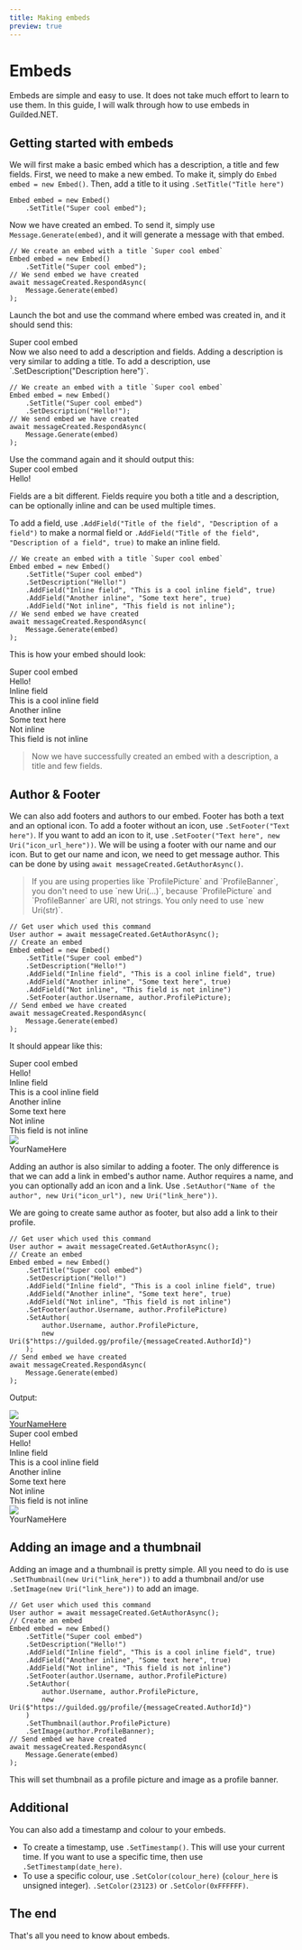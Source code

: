 ```yaml
---
title: Making embeds
preview: true
---
```


# Embeds

Embeds are simple and easy to use. It does not take much effort to learn to use them. In this guide, I will walk through how to use embeds in Guilded.NET.

## Getting started with embeds

We will first make a basic embed which has a description, a title and few fields.
First, we need to make a new embed. To make it, simply do `Embed embed = new Embed()`. Then, add a title to it using `.SetTitle("Title here")`
<pre><code class="language-cs">Embed embed = new Embed()
    .SetTitle("Super cool embed");</code></pre>
Now we have created an embed. To send it, simply use `Message.Generate(embed)`, and it will generate a message with that embed.

<pre><code class="language-cs">// We create an embed with a title `Super cool embed`
Embed embed = new Embed()
    .SetTitle("Super cool embed");
// We send embed we have created
await messageCreated.RespondAsync(
    Message.Generate(embed)
);</code></pre>

Launch the bot and use the command where embed was created in, and it should send this:
<div class="gembed">
    <div class="gembed-inner">
        <div class="gembed-wrapper">
            <div class="gembed-body">
                <div class="gembed-title"><a>Super cool embed</a></div>
            </div>
        </div>
    </div>
</div>
Now we also need to add a description and fields. Adding a description is very similar to adding a title. To add a description, use `.SetDescription("Description here")`.
<pre><code class="language-cs">// We create an embed with a title `Super cool embed`
Embed embed = new Embed()
    .SetTitle("Super cool embed")
    .SetDescription("Hello!");
// We send embed we have created
await messageCreated.RespondAsync(
    Message.Generate(embed)
);</code></pre>
Use the command again and it should output this:

<div class="gembed">
    <div class="gembed-inner">
        <div class="gembed-wrapper">
            <div class="gembed-body">
                <div class="gembed-title"><a>Super cool embed</a></div>
                <div class="gembed-description"><a>Hello!</a></div>
            </div>
        </div>
    </div>
</div>

Fields are a bit different. Fields require you both a title and a description, can be optionally inline and can be used multiple times.

To add a field, use `.AddField("Title of the field", "Description of a field")` to make a normal field or `.AddField("Title of the field", "Description of a field", true)` to make an inline field.

<pre><code class="language-cs">// We create an embed with a title `Super cool embed`
Embed embed = new Embed()
    .SetTitle("Super cool embed")
    .SetDescription("Hello!")
    .AddField("Inline field", "This is a cool inline field", true)
    .AddField("Another inline", "Some text here", true)
    .AddField("Not inline", "This field is not inline");
// We send embed we have created
await messageCreated.RespondAsync(
    Message.Generate(embed)
);</code></pre>

This is how your embed should look:

<div class="gembed">
    <div class="gembed-inner">
        <div class="gembed-wrapper">
            <div class="gembed-body">
                <div class="gembed-title"><a>Super cool embed</a></div>
                <div class="gembed-description"><a>Hello!</a></div>
                <div class="gembed-fields">
                    <div class="gembed-field gembed-field-inline">
                        <div class="gembed-field-title">
                            <a>Inline field</a>
                        </div>
                        <div class="gembed-field-body">
                            <a>This is a cool inline field</a>
                        </div>
                    </div>
                    <div class="gembed-field gembed-field-inline">
                        <div class="gembed-field-title">
                            <a>Another inline</a>
                        </div>
                        <div class="gembed-field-body">
                            <a>Some text here</a>
                        </div>
                    </div>
                    <div class="gembed-field">
                        <div class="gembed-field-title">
                            <a>Not inline</a>
                        </div>
                        <div class="gembed-field-body">
                            <a>This field is not inline</a>
                        </div>
                    </div>
                </div>
            </div>
        </div>
    </div>
</div>

<blockquote class="success">
    <p>Now we have successfully created an embed with a description, a title and few fields.</p>
</blockquote>

## Author & Footer

We can also add footers and authors to our embed. Footer has both a text and an optional icon. To add a footer without an icon, use `.SetFooter("Text here")`. If you want to add an icon to it, use `.SetFooter("Text here", new Uri("icon_url_here"))`. We will be using a footer with our name and our icon. But to get our name and icon, we need to get message author. This can be done by using `await messageCreated.GetAuthorAsync()`.

<blockquote class="warning">
    <p> If you are using properties like `ProfilePicture` and `ProfileBanner`, you don't need to use `new Uri(...)`, because `ProfilePicture` and `ProfileBanner` are URI, not strings. You only need to use `new Uri(str)`.</p>
</blockquote>

<pre><code class="language-cs">// Get user which used this command
User author = await messageCreated.GetAuthorAsync();
// Create an embed
Embed embed = new Embed()
    .SetTitle("Super cool embed")
    .SetDescription("Hello!")
    .AddField("Inline field", "This is a cool inline field", true)
    .AddField("Another inline", "Some text here", true)
    .AddField("Not inline", "This field is not inline")
    .SetFooter(author.Username, author.ProfilePicture);
// Send embed we have created
await messageCreated.RespondAsync(
    Message.Generate(embed)
);</code></pre>
It should appear like this:

<div class="gembed">
    <div class="gembed-inner">
        <div class="gembed-wrapper">
            <div class="gembed-body">
                <div class="gembed-title"><a>Super cool embed</a></div>
                <div class="gembed-description"><a>Hello!</a></div>
                <div class="gembed-fields">
                    <div class="gembed-field gembed-field-inline">
                        <div class="gembed-field-title">
                            <a>Inline field</a>
                        </div>
                        <div class="gembed-field-body">
                            <a>This is a cool inline field</a>
                        </div>
                    </div>
                    <div class="gembed-field gembed-field-inline">
                        <div class="gembed-field-title">
                            <a>Another inline</a>
                        </div>
                        <div class="gembed-field-body">
                            <a>Some text here</a>
                        </div>
                    </div>
                    <div class="gembed-field">
                        <div class="gembed-field-title">
                            <a>Not inline</a>
                        </div>
                        <div class="gembed-field-body">
                            <a>This field is not inline</a>
                        </div>
                    </div>
                </div>
            </div>
        </div>
        <div class="gembed-footer">
            <div class="gembed-footer-icon">
                <img class="gembed-img" src="https://img.guildedcdn.com/asset/DefaultUserAvatars/profile_5.png"/>
            </div>
            <div class="gembed-footer-text">
                <a>YourNameHere</a>
            </div>
        </div>
    </div>
</div>

Adding an author is also similar to adding a footer. The only difference is that we can add a link in embed's author name. Author requires a name, and you can optionally add an icon and a link. Use `.SetAuthor("Name of the author", new Uri("icon_url"), new Uri("link_here"))`.

We are going to create same author as footer, but also add a link to their profile.

<pre><code class="language-cs">// Get user which used this command
User author = await messageCreated.GetAuthorAsync();
// Create an embed
Embed embed = new Embed()
    .SetTitle("Super cool embed")
    .SetDescription("Hello!")
    .AddField("Inline field", "This is a cool inline field", true)
    .AddField("Another inline", "Some text here", true)
    .AddField("Not inline", "This field is not inline")
    .SetFooter(author.Username, author.ProfilePicture)
    .SetAuthor(
        author.Username, author.ProfilePicture,
        new Uri($"https://guilded.gg/profile/{messageCreated.AuthorId}")
    );
// Send embed we have created
await messageCreated.RespondAsync(
    Message.Generate(embed)
);</code></pre>

Output:

<div class="gembed">
    <div class="gembed-inner">
        <div class="gembed-author">
            <div class="gembed-author-icon">
                <img class="gembed-img" src="https://img.guildedcdn.com/asset/DefaultUserAvatars/profile_5.png"/>
            </div>
            <div class="gembed-author-text">
                <a href="https://www.guilded.gg/profile/R40Mp0Wd?r=R40Mp0Wd">YourNameHere</a>
            </div>
        </div>
        <div class="gembed-wrapper">
            <div class="gembed-body">
                <div class="gembed-title"><a>Super cool embed</a></div>
                <div class="gembed-description"><a>Hello!</a></div>
                <div class="gembed-fields">
                    <div class="gembed-field gembed-field-inline">
                        <div class="gembed-field-title">
                            <a>Inline field</a>
                        </div>
                        <div class="gembed-field-body">
                            <a>This is a cool inline field</a>
                        </div>
                    </div>
                    <div class="gembed-field gembed-field-inline">
                        <div class="gembed-field-title">
                            <a>Another inline</a>
                        </div>
                        <div class="gembed-field-body">
                            <a>Some text here</a>
                        </div>
                    </div>
                    <div class="gembed-field">
                        <div class="gembed-field-title">
                            <a>Not inline</a>
                        </div>
                        <div class="gembed-field-body">
                            <a>This field is not inline</a>
                        </div>
                    </div>
                </div>
            </div>
        </div>
        <div class="gembed-footer">
            <div class="gembed-footer-icon">
                <img class="gembed-img" src="https://img.guildedcdn.com/asset/DefaultUserAvatars/profile_5.png"/>
            </div>
            <div class="gembed-footer-text">
                <a>YourNameHere</a>
            </div>
        </div>
    </div>
</div>

## Adding an image and a thumbnail

Adding an image and a thumbnail is pretty simple. All you need to do is use `.SetThumbnail(new Uri("link_here"))` to add a thumbnail and/or use `.SetImage(new Uri("link_here"))` to add an image.

<pre><code class="language-cs">// Get user which used this command
User author = await messageCreated.GetAuthorAsync();
// Create an embed
Embed embed = new Embed()
    .SetTitle("Super cool embed")
    .SetDescription("Hello!")
    .AddField("Inline field", "This is a cool inline field", true)
    .AddField("Another inline", "Some text here", true)
    .AddField("Not inline", "This field is not inline")
    .SetFooter(author.Username, author.ProfilePicture)
    .SetAuthor(
        author.Username, author.ProfilePicture,
        new Uri($"https://guilded.gg/profile/{messageCreated.AuthorId}")
    )
    .SetThumbnail(author.ProfilePicture)
    .SetImage(author.ProfileBanner);
// Send embed we have created
await messageCreated.RespondAsync(
    Message.Generate(embed)
);</code></pre>

This will set thumbnail as a profile picture and image as a profile banner.

## Additional

You can also add a timestamp and colour to your embeds.

- To create a timestamp, use `.SetTimestamp()`. This will use your current time. If you want to use a specific time, then use `.SetTimestamp(date_here)`.
- To use a specific colour, use `.SetColor(colour_here)` (`colour_here` is unsigned integer). `.SetColor(23123)` or `.SetColor(0xFFFFFF)`.

## The end

That's all you need to know about embeds.